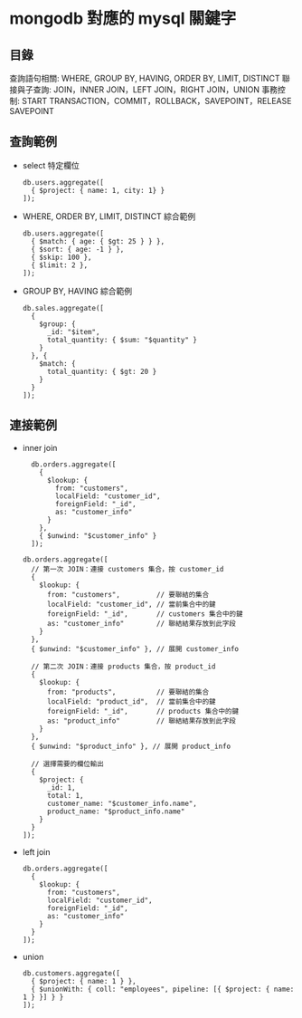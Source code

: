 # mongodb 對應的 mysql 關鍵字

## 目錄
查詢語句相關: WHERE, GROUP BY, HAVING, ORDER BY, LIMIT, DISTINCT
聯接與子查詢: JOIN，INNER JOIN，LEFT JOIN，RIGHT JOIN，UNION
事務控制: START TRANSACTION，COMMIT，ROLLBACK，SAVEPOINT，RELEASE SAVEPOINT

## 查詢範例
+ select 特定欄位
  ```
  db.users.aggregate([
    { $project: { name: 1, city: 1} }
  ]);
  ```

+ WHERE, ORDER BY, LIMIT, DISTINCT 綜合範例
  ```
  db.users.aggregate([
    { $match: { age: { $gt: 25 } } },        
    { $sort: { age: -1 } },                  
    { $skip: 100 },
    { $limit: 2 },                                       
  ]);
  ```

+ GROUP BY, HAVING 綜合範例
  ```
  db.sales.aggregate([
    {
      $group: {
        _id: "$item",
        total_quantity: { $sum: "$quantity" }
      }
    }, {
      $match: {
        total_quantity: { $gt: 20 }
      }
    }
  ]);
  ```

## 連接範例
+ inner join
  ```
    db.orders.aggregate([
      {
        $lookup: {
          from: "customers", 
          localField: "customer_id", 
          foreignField: "_id", 
          as: "customer_info"
        }
      },
      { $unwind: "$customer_info" }
    ]);
  ```

  ```
  db.orders.aggregate([
    // 第一次 JOIN：連接 customers 集合，按 customer_id
    {
      $lookup: {
        from: "customers",         // 要聯結的集合
        localField: "customer_id", // 當前集合中的鍵
        foreignField: "_id",       // customers 集合中的鍵
        as: "customer_info"        // 聯結結果存放到此字段
      }
    },
    { $unwind: "$customer_info" }, // 展開 customer_info

    // 第二次 JOIN：連接 products 集合，按 product_id
    {
      $lookup: {
        from: "products",          // 要聯結的集合
        localField: "product_id",  // 當前集合中的鍵
        foreignField: "_id",       // products 集合中的鍵
        as: "product_info"         // 聯結結果存放到此字段
      }
    },
    { $unwind: "$product_info" }, // 展開 product_info

    // 選擇需要的欄位輸出
    {
      $project: {
        _id: 1,
        total: 1,
        customer_name: "$customer_info.name",
        product_name: "$product_info.name"
      }
    }
  ]);
  ```

+ left join 
  ```
  db.orders.aggregate([
    {
      $lookup: {
        from: "customers",
        localField: "customer_id",
        foreignField: "_id",
        as: "customer_info"
      }
    }
  ]);
  ```

+ union
  ```
  db.customers.aggregate([
    { $project: { name: 1 } },
    { $unionWith: { coll: "employees", pipeline: [{ $project: { name: 1 } }] } }
  ]);
  ```
